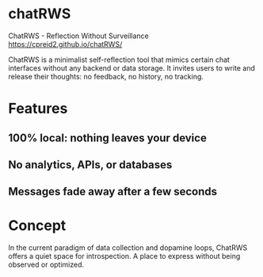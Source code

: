 # chatRWS
ChatRWS - Reflection Without Surveillance
https://cpreid2.github.io/chatRWS/

ChatRWS is a minimalist self-reflection tool that mimics certain chat interfaces without any backend or data storage.
It invites users to write and release their thoughts: no feedback, no history, no tracking.

# Features

## 100% local: nothing leaves your device
## No analytics, APIs, or databases
## Messages fade away after a few seconds

# Concept
In the current paradigm of data collection and dopamine loops, ChatRWS offers a quiet space for introspection. A place to express without being observed or optimized.
